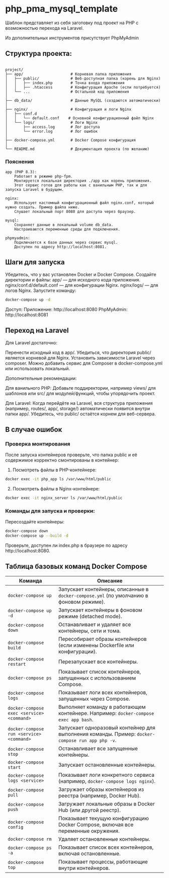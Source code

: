 # php_pma_mysql_template
Шаблон представляет из себя заготовку под проект на PHP с возможностью перехода на Laravel.

Из дополнительных инструментов присутствует PhpMyAdmin

## Структура проекта:
```text

project/
├── app/                     # Корневая папка приложения
│   ├── public/              # Веб-доступная папка (корень для Nginx)
│   │   ├── index.php        # Точка входа приложения
│   │   ├── .htaccess        # Конфигурация Apache (если потребуется)
│   └── ...                  # Остальной код приложения
│
├── db_data/                 # Данные MySQL (создаются автоматически)
│
├── nginx/                   # Конфигурация и логи Nginx
│   ├── conf.d           
│   │   └── default.conf    # Основной конфигурационный файл Nginx
│   └── logs/                # Логи Nginx
│       ├── access.log       # Лог доступа
│       └── error.log        # Лог ошибок
│
├── docker-compose.yml       # Docker Compose конфигурация
│
└── README.md                # Документация проекта (по желанию)
```

### Пояснения
    app (PHP 8.3):
        Работает в режиме php-fpm.
        Монтируется локальная директория ./app как корень приложения.
        Этот сервис готов для работы как с ванильным PHP, так и для запуска Laravel в будущем.

    nginx:
        Использует кастомный конфигурационный файл nginx.conf, который нужно создать. Пример файла ниже.
        Слушает локальный порт 8080 для доступа через браузер.

    mysql:
        Сохраняет данные в локальный volume db_data.
        Настраиваются переменные среды для подключения.

    phpmyadmin:
        Подключается к базе данных через сервис mysql.
        Доступен по адресу http://localhost:8081.

## Шаги для запуска

Убедитесь, что у вас установлен Docker и Docker Compose.
Создайте директории и файлы:
    app/ — для исходного кода приложения.
    nginx/conf.d/default.conf — для конфигурации Nginx.
    nginx/logs/ — для логов Nginx.
Запустите команду:

```bash
docker-compose up -d
```


Доступ:
    Приложение: http://localhost:8080
    PhpMyAdmin: http://localhost:8081

## Переход на Laravel

Для Laravel достаточно:

Перенести исходный код в app/.
Убедиться, что директория public/ является корневой для Nginx.
Установить зависимости Laravel через composer. 
Можно добавить сервис для Composer в docker-compose.yml или использовать локальный.

Дополнительные рекомендации:

Для ванильного PHP:
Добавьте поддиректории, например views/ для шаблонов или src/ для модулей/функций, чтобы упорядочить проект.

Для Laravel:
Когда перейдёте на Laravel, вся структура приложения 
(например, routes/, app/, storage/) автоматически появится 
внутри папки app/. Убедитесь, что public/ остаётся корнем для веб-сервера.

## В случае ошибок

### Проверка монтирования

После запуска контейнеров проверьте, что папка public и её содержимое корректно смонтированы в контейнер:

1. Посмотреть файлы в PHP-контейнере:

```bash
docker exec -it php_app ls /var/www/html/public
```

2. Посмотреть файлы в Nginx-контейнере:

```bash
docker exec -it nginx_server ls /var/www/html/public
```

### Команды для запуска и проверки:

Пересоздайте контейнеры:

```bash
docker-compose down
docker-compose up --build -d
```

Проверьте, доступен ли index.php в браузере по адресу http://localhost:8080.

## Таблица базовых команд Docker Compose

| Команда                                     | Описание                                                   |
|---------------------------------------------|------------------------------------------------------------|
| `docker-compose up`                         | Запускает контейнеры, описанные в `docker-compose.yml` (по умолчанию в фоновом режиме). |
| `docker-compose up -d`                      | Запускает контейнеры в фоновом режиме (detached mode).      |
| `docker-compose down`                       | Останавливает и удаляет все контейнеры, сети и тома.        |
| `docker-compose build`                      | Пересобирает образы контейнеров (если изменены Dockerfile или конфигурации). |
| `docker-compose restart`                    | Перезапускает все контейнеры.                              |
| `docker-compose ps`                         | Показывает список контейнеров, запущенных с использованием Compose. |
| `docker-compose logs`                       | Показывает логи всех контейнеров, запущенных через Compose. |
| `docker-compose exec <service> <command>`    | Выполняет команду в работающем контейнере. Например: `docker-compose exec app bash`. |
| `docker-compose run <service> <command>`     | Запускает одноразовый контейнер для выполнения команды. Пример: `docker-compose run app php -v`. |
| `docker-compose stop`                       | Останавливает все запущенные контейнеры.                   |
| `docker-compose start`                      | Запускает остановленные контейнеры.                        |
| `docker-compose logs <service>`             | Показывает логи конкретного сервиса (например, `docker-compose logs nginx`). |
| `docker-compose pull`                       | Загружает образы контейнеров из реестра (например, Docker Hub). |
| `docker-compose push`                       | Загружает локальные образы в Docker Hub (или другой реестр). |
| `docker-compose config`                     | Показывает текущую конфигурацию Docker Compose, включая все переменные окружения. |
| `docker-compose rm`                         | Удаляет остановленные контейнеры.                          |
| `docker-compose ps -a`                      | Показывает список всех контейнеров, включая остановленные. |
| `docker-compose top`                        | Показывает процессы, работающие внутри контейнеров.         |
